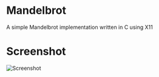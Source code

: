 Mandelbrot
==========

A simple Mandelbrot implementation written in C using X11


Screenshot
==========

![Screenshot](https://github.com/https://github.com/ocgungor/Mandelbrot/raw/master/Screenshot.png)
